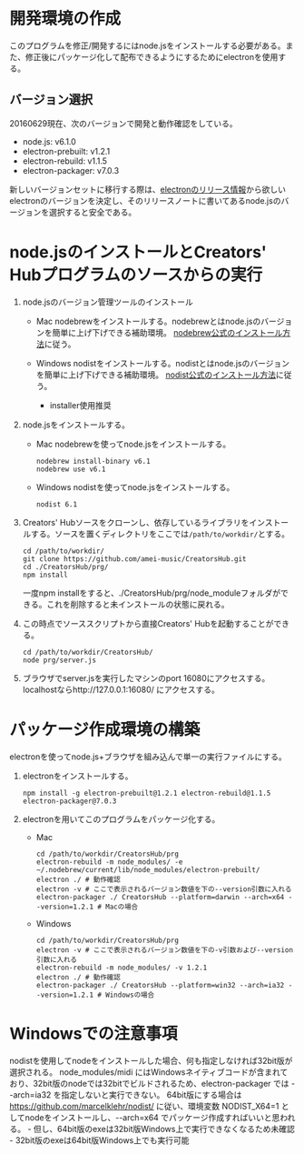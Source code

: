 # 開発環境の作成
このプログラムを修正/開発するにはnode.jsをインストールする必要がある。また、修正後にパッケージ化して配布できるようにするためにelectronを使用する。

## バージョン選択
20160629現在、次のバージョンで開発と動作確認をしている。

- node.js: v6.1.0
- electron-prebuilt: v1.2.1
- electron-rebuild: v1.1.5
- electron-packager: v7.0.3

新しいバージョンセットに移行する際は、[electronのリリース情報](https://github.com/electron/electron/releases)から欲しいelectronのバージョンを決定し、そのリリースノートに書いてあるnode.jsのバージョンを選択すると安全である。

# node.jsのインストールとCreators' Hubプログラムのソースからの実行

1.  node.jsのバージョン管理ツールのインストール

    - Mac
        nodebrewをインストールする。nodebrewとはnode.jsのバージョンを簡単に上げ下げできる補助環境。
        [nodebrew公式のインストール方法](https://github.com/hokaccha/nodebrew)に従う。

    - Windows
	    nodistをインストールする。nodistとはnode.jsのバージョンを簡単に上げ下げできる補助環境。
        [nodist公式のインストール方法](https://github.com/marcelklehr/nodist/)に従う。
        - installer使用推奨

2.  node.jsをインストールする。

    - Mac
        nodebrewを使ってnode.jsをインストールする。
        ```
        nodebrew install-binary v6.1
        nodebrew use v6.1
        ```

    - Windows
        nodistを使ってnode.jsをインストールする。
        ```
        nodist 6.1
        ```

3.  Creators' Hubソースをクローンし、依存しているライブラリをインストールする。ソースを置くディレクトリをここでは```/path/to/workdir/```とする。

    ```
    cd /path/to/workdir/
    git clone https://github.com/amei-music/CreatorsHub.git
    cd ./CreatorsHub/prg/
    npm install
    ```

    一度npm installをすると、./CreatorsHub/prg/node_moduleフォルダができる。これを削除すると未インストールの状態に戻れる。

4.  この時点でソーススクリプトから直接Creators' Hubを起動することができる。

    ```
    cd /path/to/workdir/CreatorsHub/
    node prg/server.js
    ```

5.  ブラウザでserver.jsを実行したマシンのport 16080にアクセスする。
    localhostならhttp://127.0.0.1:16080/ にアクセスする。

# パッケージ作成環境の構築
electronを使ってnode.js+ブラウザを組み込んで単一の実行ファイルにする。

1.  electronをインストールする。

    ```
    npm install -g electron-prebuilt@1.2.1 electron-rebuild@1.1.5 electron-packager@7.0.3
    ```

2.  electronを用いてこのプログラムをパッケージ化する。

    - Mac
        ```
        cd /path/to/workdir/CreatorsHub/prg
        electron-rebuild -m node_modules/ -e ~/.nodebrew/current/lib/node_modules/electron-prebuilt/
        electron ./ # 動作確認
        electron -v # ここで表示されるバージョン数値を下の--version引数に入れる
        electron-packager ./ CreatorsHub --platform=darwin --arch=x64 --version=1.2.1 # Macの場合
        ```

    - Windows
        ```
        cd /path/to/workdir/CreatorsHub/prg
        electron -v # ここで表示されるバージョン数値を下の-v引数および--version引数に入れる
        electron-rebuild -m node_modules/ -v 1.2.1
        electron ./ # 動作確認
        electron-packager ./ CreatorsHub --platform=win32 --arch=ia32 --version=1.2.1 # Windowsの場合
        ```

# Windowsでの注意事項

nodistを使用してnodeをインストールした場合、何も指定しなければ32bit版が選択される。
node_modules/midi にはWindowsネイティブコードが含まれており、32bit版のnodeでは32bitでビルドされるため、electron-packager では --arch=ia32 を指定しないと実行できない。
64bit版にする場合は https://github.com/marcelklehr/nodist/ に従い、環境変数 NODIST_X64=1 としてnodeをインストールし、--arch=x64 でパッケージ作成すればいいと思われる。
    - 但し、64bit版のexeは32bit版Windows上で実行できなくなるため未確認
    - 32bit版のexeは64bit版Windows上でも実行可能
